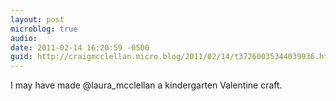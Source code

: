 ```yaml
---
layout: post
microblog: true
audio: 
date: 2011-02-14 16:20:59 -0500
guid: http://craigmcclellan.micro.blog/2011/02/14/t37260035344039936.html
---
```

I may have made @laura_mcclellan a kindergarten Valentine craft.
